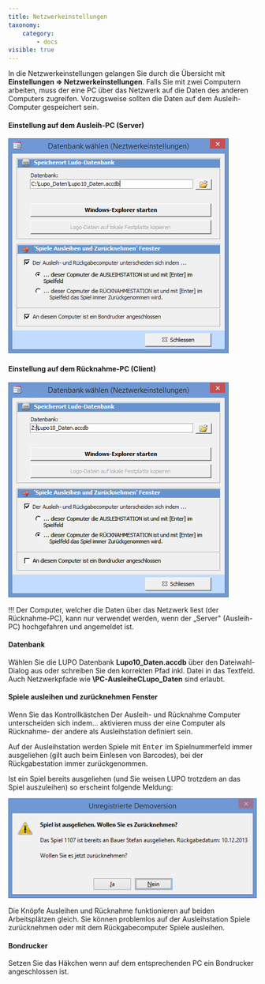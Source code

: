 ```yaml
---
title: Netzwerkeinstellungen
taxonomy:
    category:
        - docs
visible: true
---
```


In die Netzwerkeinstellungen gelangen Sie durch die Übersicht mit **Einstellungen => Netzwerkeinstellungen**. Falls Sie mit zwei Computern arbeiten, muss der eine PC über das Netzwerk auf die Daten des anderen Computers zugreifen. Vorzugsweise sollten die Daten auf dem Ausleih-Computer gespeichert sein.

#### Einstellung auf dem Ausleih-PC (Server)

![netzwerkeinstellungen-server](../../images/netzwerkeinstellungen-server.png)

#### Einstellung auf dem Rücknahme-PC (Client)

![netzwerkeinstellungen-client](../../images/netzwerkeinstellungen-client.png)


!!! Der Computer, welcher die Daten über das Netzwerk liest (der Rücknahme-PC), kann nur verwendet werden, wenn der „Server" (Ausleih-PC) hochgefahren und angemeldet ist.

#### Datenbank

Wählen Sie die LUPO Datenbank **Lupo10_Daten.accdb** über den Dateiwahl-Dialog aus oder schreiben Sie den korrekten Pfad inkl. Datei in das Textfeld. Auch Netzwerkpfade wie **\PC-AusleiheCLupo_Daten** sind erlaubt.

#### Spiele ausleihen und zurücknehmen Fenster

Wenn Sie das Kontrollkästchen Der Ausleih- und Rücknahme Computer unterscheiden sich indem... aktivieren muss der eine Computer als Rücknahme- der andere als Ausleihstation definiert sein.

Auf der Ausleihstation werden Spiele mit <kbd>Enter</kbd> im Spielnummerfeld immer ausgeliehen (gilt auch beim Einlesen von Barcodes), bei der Rückgabestation immer zurückgenommen.

Ist ein Spiel bereits ausgeliehen (und Sie weisen LUPO trotzdem an das Spiel auszuleihen) so erscheint folgende Meldung:

![get-back-fenster](../../images/get-back-fenster.png)

Die Knöpfe Ausleihen und Rücknahme funktionieren auf beiden Arbeitsplätzen gleich. Sie können problemlos auf der Ausleihstation Spiele zurücknehmen oder mit dem Rückgabecomputer Spiele ausleihen.

#### Bondrucker

Setzen Sie das Häkchen wenn auf dem entsprechenden PC ein Bondrucker angeschlossen ist.

